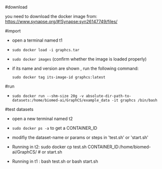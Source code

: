 #download

you need to download the docker image from: https://www.synapse.org/#!Synapse:syn26147749/files/


#import
- open a terminal named t1

- `sudo docker load -i graphcs.tar`

- `sudo docker images` (confirm whether the image is loaded properly)

- if its name and version are shown <none>, run the following command:

    `sudo docker tag its-image-id graphcs:latest`
    
#run
- `sudo docker run --shm-size 20g -v absolute-dir-path-to-datasets:/home/biomed-ai/GraphCS/example_data -it graphcs /bin/bash`


#test datasets
- open a new terminal named t2

- `sudo docker ps -a` to get a CONTAINER_ID  


- modifiy the dataset-name or params or steps in 'test.sh' or 'start.sh'

- Running in t2:
	sudo docker cp test.sh CONTAINER_ID:/home/biomed-ai/GraphCS/ # or start.sh
	
- Running in t1 :
	bash test.sh
		or
	bash start.sh
